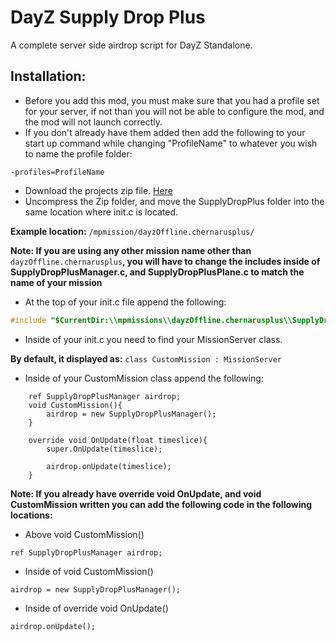 # DayZ Supply Drop Plus
A complete server side airdrop script for DayZ Standalone.

## Installation:
- Before you add this mod, you must make sure that you had a profile set for your server, if not than you will not be able to configure the mod, and the mod will not launch correctly.
- If you don't already have them added then add the following to your start up command while changing "ProfileName" to whatever you wish to name the profile folder:
```
-profiles=ProfileName
```

- Download the projects zip file. [Here](https://github.com/VanillaPlusPlus/SupplyDropPlus/archive/master.zip)
- Uncompress the Zip folder, and move the SupplyDropPlus folder into the same location where init.c is located.

**Example location:** ```/mpmission/dayzOffline.chernarusplus/```

**Note: If you are using any other mission name other than** ```dayzOffline.chernarusplus```**, you will have to change the includes inside of SupplyDropPlusManager.c, and SupplyDropPlusPlane.c to match the name of your mission**

- At the top of your init.c file append the following:

```c
#include "$CurrentDir:\\mpmissions\\dayzOffline.chernarusplus\\SupplyDropPlus\\SupplyDropPlusManager.c"
```

- Inside of your init.c you need to find your MissionServer class.

**By default, it displayed as:** ```class CustomMission : MissionServer```

- Inside of your CustomMission class append the following:
```
	ref SupplyDropPlusManager airdrop;
	void CustomMission(){
		airdrop = new SupplyDropPlusManager();
	}

	override void OnUpdate(float timeslice){
		super.OnUpdate(timeslice);

		airdrop.onUpdate(timeslice);
	}
```

**Note: If you already have override void OnUpdate, and void CustomMission written you can add the following code in the following locations:**

- Above void CustomMission()
```
ref SupplyDropPlusManager airdrop;
```

- Inside of void CustomMission()
```
airdrop = new SupplyDropPlusManager();
```

- Inside of override void OnUpdate()
```
airdrop.onUpdate();
```

